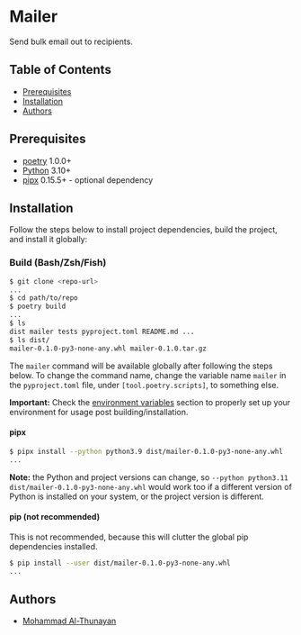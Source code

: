 # Mailer

Send bulk email out to recipients.

## Table of Contents

- [Prerequisites](#prerequisites)
- [Installation](#installation)
- [Authors](#authors)

## Prerequisites

- [poetry](https://python-poetry.org/) 1.0.0+
- [Python](https://www.python.org/) 3.10+
- [pipx](https://pipxproject.github.io/pipx/) 0.15.5+ - optional dependency

## Installation

Follow the steps below to install project dependencies, build the project, and install it globally:

### Build (Bash/Zsh/Fish)

```bash
$ git clone <repo-url>
...
$ cd path/to/repo
$ poetry build
...
$ ls
dist mailer tests pyproject.toml README.md ...
$ ls dist/
mailer-0.1.0-py3-none-any.whl mailer-0.1.0.tar.gz
```

The `mailer` command will be available globally after following the steps below. To change the command name, change the variable name `mailer` in the `pyproject.toml` file, under `[tool.poetry.scripts]`, to something else.

**Important:** Check the [environment variables](#environment-variables) section to properly set up your environment for usage post building/installation.

#### pipx

```bash
$ pipx install --python python3.9 dist/mailer-0.1.0-py3-none-any.whl
...
```

**Note:** the Python and project versions can change, so `--python python3.11 dist/mailer-0.1.0-py3-none-any.whl` would work too if a different version of Python is installed on your system, or the project version is different.

#### pip (not recommended)

This is not recommended, because this will clutter the global pip dependencies installed.

```bash
$ pip install --user dist/mailer-0.1.0-py3-none-any.whl
...
```

## Authors

- [Mohammad Al-Thunayan](https://github.com/malthunayan)
